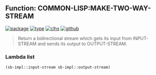 ## Function: COMMON-LISP:MAKE-TWO-WAY-STREAM
[![package](https://img.shields.io/badge/Package-COMMON--LISP-5f9ea0.svg?style=social&colorA=999999)](../) [![type](https://img.shields.io/badge/Type-Function-5f9ea0.svg?style=social&colorA=999999)](../#function) [![clhs](https://img.shields.io/badge/CLHS-MAKE--TWO--WAY--STREAM-5f9ea0.svg?style=social&colorA=999999)](http://www.lispworks.com/documentation/HyperSpec/Body/f_mk_two.htm) [![github](https://img.shields.io/badge/GitHub-View_the_source-5f9ea0.svg?style=social&colorA=999999&logo=github)](https://github.com/sbcl/sbcl/blob/master/src/code/stream.lisp/) 

> Return a bidirectional stream which gets its input from INPUT-STREAM and
> sends its output to OUTPUT-STREAM.

### Lambda list
```cl
(sb-impl::input-stream sb-impl::output-stream)
```
